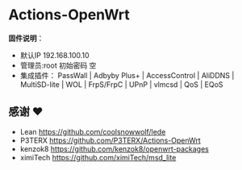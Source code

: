 # Actions-OpenWrt



**固件说明**：

- 默认IP 192.168.100.10
- 管理员:root 初始密码 空
- 集成插件：
     PassWall | Adbyby Plus+ | AccessControl | AliDDNS | MultiSD-lite | WOL | FrpS/FrpC | UPnP | vlmcsd | QoS | EQoS 

## 感谢 ❤️

- Lean      https://github.com/coolsnowwolf/lede
- P3TERX    https://github.com/P3TERX/Actions-OpenWrt
- kenzok8   https://github.com/kenzok8/openwrt-packages
- ximiTech  https://github.com/ximiTech/msd_lite

